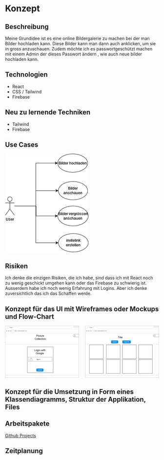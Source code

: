 # Konzept

## Beschreibung

Meine Grundidee ist es eine online Bildergalerie zu machen bei der man Bilder hochladen kann. Diese Bilder kann man dann auch anklicken, um sie in gross anzuschauen. Zudem möchte ich es passwortgeschützt machen mit einem Admin der dieses Passwort ändern , wie auch neue bilder hochladen kann.

## Technologien

- React
- CSS / Tailwind
- Firebase

## Neu zu lernende Techniken

- Tailwind
- Firebase

## Use Cases

![UseCases](./Resources/useCase.jpg)

## Risiken

Ich denke die einzigen Risiken, die ich habe, sind dass ich mit React noch zu wenig geschickt umgehen kann oder das Firebase zu schwierig ist. Ausserdem habe ich noch wenig Erfahrung mit Logins. Aber ich denke zuversichtlich das ich das Schaffen werde.

## Konzept für das UI mit Wireframes oder Mockups und Flow-Chart

![wireframe](Resources/wireframe.jpg)

## Konzept für die Umsetzung in Form eines Klassendiagramms, Struktur der Applikation, Files

## Arbeitspakete

[Github Projects](https://github.com/yutive/picture-collection/projects/1)

## Zeitplanung